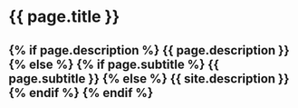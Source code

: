 <!-- esto es para el sidebar
<div>
<span style="padding:20px; float:left; font-size:200%;cursor:pointer; color: white;" onclick="openNav()">&#9776;</span>
</div>
-->
<div class="page-header">
  <h1 class="project-name">{{ page.title  }}</h1>
  <h2 class="project-tagline">
    {% if page.description %}
      {{ page.description }}
    {% else %}
      {% if page.subtitle %}
        {{ page.subtitle }}
      {% else %}
        {{ site.description }}
      {% endif %}
    {% endif %}
  </h2>
</div>
